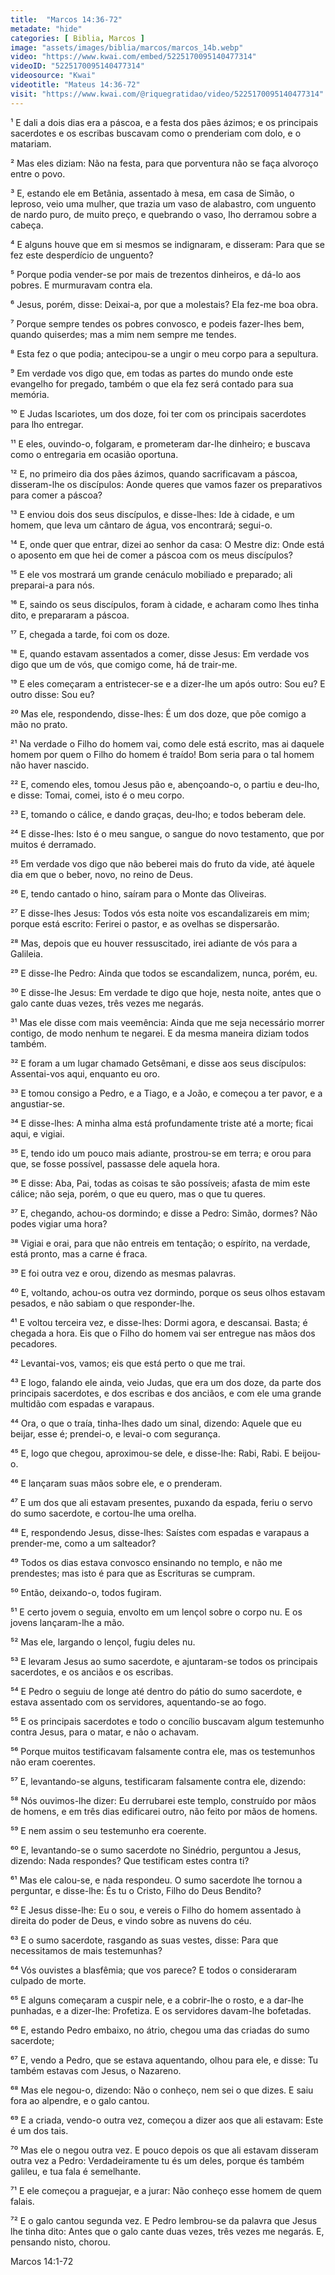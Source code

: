 ```yaml
---
title:  "Marcos 14:36-72"
metadate: "hide"
categories: [ Biblia, Marcos ]
image: "assets/images/biblia/marcos/marcos_14b.webp"
video: "https://www.kwai.com/embed/5225170095140477314"
videoID: "5225170095140477314"
videosource: "Kwai"
videotitle: "Mateus 14:36-72"
visit: "https://www.kwai.com/@riquegratidao/video/5225170095140477314"
---
```

¹ E dali a dois dias era a páscoa, e a festa dos pães ázimos; e os principais sacerdotes e os escribas buscavam como o prenderiam com dolo, e o matariam.

² Mas eles diziam: Não na festa, para que porventura não se faça alvoroço entre o povo.

³ E, estando ele em Betânia, assentado à mesa, em casa de Simão, o leproso, veio uma mulher, que trazia um vaso de alabastro, com unguento de nardo puro, de muito preço, e quebrando o vaso, lho derramou sobre a cabeça.

⁴ E alguns houve que em si mesmos se indignaram, e disseram: Para que se fez este desperdício de unguento?

⁵ Porque podia vender-se por mais de trezentos dinheiros, e dá-lo aos pobres. E murmuravam contra ela.

⁶ Jesus, porém, disse: Deixai-a, por que a molestais? Ela fez-me boa obra.

⁷ Porque sempre tendes os pobres convosco, e podeis fazer-lhes bem, quando quiserdes; mas a mim nem sempre me tendes.

⁸ Esta fez o que podia; antecipou-se a ungir o meu corpo para a sepultura.

⁹ Em verdade vos digo que, em todas as partes do mundo onde este evangelho for pregado, também o que ela fez será contado para sua memória.

¹⁰ E Judas Iscariotes, um dos doze, foi ter com os principais sacerdotes para lho entregar.

¹¹ E eles, ouvindo-o, folgaram, e prometeram dar-lhe dinheiro; e buscava como o entregaria em ocasião oportuna.

¹² E, no primeiro dia dos pães ázimos, quando sacrificavam a páscoa, disseram-lhe os discípulos: Aonde queres que vamos fazer os preparativos para comer a páscoa?

¹³ E enviou dois dos seus discípulos, e disse-lhes: Ide à cidade, e um homem, que leva um cântaro de água, vos encontrará; segui-o.

¹⁴ E, onde quer que entrar, dizei ao senhor da casa: O Mestre diz: Onde está o aposento em que hei de comer a páscoa com os meus discípulos?

¹⁵ E ele vos mostrará um grande cenáculo mobiliado e preparado; ali preparai-a para nós.

¹⁶ E, saindo os seus discípulos, foram à cidade, e acharam como lhes tinha dito, e prepararam a páscoa.

¹⁷ E, chegada a tarde, foi com os doze.

¹⁸ E, quando estavam assentados a comer, disse Jesus: Em verdade vos digo que um de vós, que comigo come, há de trair-me.

¹⁹ E eles começaram a entristecer-se e a dizer-lhe um após outro: Sou eu? E outro disse: Sou eu?

²⁰ Mas ele, respondendo, disse-lhes: É um dos doze, que põe comigo a mão no prato.

²¹ Na verdade o Filho do homem vai, como dele está escrito, mas ai daquele homem por quem o Filho do homem é traído! Bom seria para o tal homem não haver nascido.

²² E, comendo eles, tomou Jesus pão e, abençoando-o, o partiu e deu-lho, e disse: Tomai, comei, isto é o meu corpo.

²³ E, tomando o cálice, e dando graças, deu-lho; e todos beberam dele.

²⁴ E disse-lhes: Isto é o meu sangue, o sangue do novo testamento, que por muitos é derramado.

²⁵ Em verdade vos digo que não beberei mais do fruto da vide, até àquele dia em que o beber, novo, no reino de Deus.

²⁶ E, tendo cantado o hino, saíram para o Monte das Oliveiras.

²⁷ E disse-lhes Jesus: Todos vós esta noite vos escandalizareis em mim; porque está escrito: Ferirei o pastor, e as ovelhas se dispersarão.

²⁸ Mas, depois que eu houver ressuscitado, irei adiante de vós para a Galileia.

²⁹ E disse-lhe Pedro: Ainda que todos se escandalizem, nunca, porém, eu.

³⁰ E disse-lhe Jesus: Em verdade te digo que hoje, nesta noite, antes que o galo cante duas vezes, três vezes me negarás.

³¹ Mas ele disse com mais veemência: Ainda que me seja necessário morrer contigo, de modo nenhum te negarei. E da mesma maneira diziam todos também.

³² E foram a um lugar chamado Getsêmani, e disse aos seus discípulos: Assentai-vos aqui, enquanto eu oro.

³³ E tomou consigo a Pedro, e a Tiago, e a João, e começou a ter pavor, e a angustiar-se.

³⁴ E disse-lhes: A minha alma está profundamente triste até a morte; ficai aqui, e vigiai.

³⁵ E, tendo ido um pouco mais adiante, prostrou-se em terra; e orou para que, se fosse possível, passasse dele aquela hora.

³⁶ E disse: Aba, Pai, todas as coisas te são possíveis; afasta de mim este cálice; não seja, porém, o que eu quero, mas o que tu queres.

³⁷ E, chegando, achou-os dormindo; e disse a Pedro: Simão, dormes? Não podes vigiar uma hora?

³⁸ Vigiai e orai, para que não entreis em tentação; o espírito, na verdade, está pronto, mas a carne é fraca.

³⁹ E foi outra vez e orou, dizendo as mesmas palavras.

⁴⁰ E, voltando, achou-os outra vez dormindo, porque os seus olhos estavam pesados, e não sabiam o que responder-lhe.

⁴¹ E voltou terceira vez, e disse-lhes: Dormi agora, e descansai. Basta; é chegada a hora. Eis que o Filho do homem vai ser entregue nas mãos dos pecadores.

⁴² Levantai-vos, vamos; eis que está perto o que me trai.

⁴³ E logo, falando ele ainda, veio Judas, que era um dos doze, da parte dos principais sacerdotes, e dos escribas e dos anciãos, e com ele uma grande multidão com espadas e varapaus.

⁴⁴ Ora, o que o traía, tinha-lhes dado um sinal, dizendo: Aquele que eu beijar, esse é; prendei-o, e levai-o com segurança.

⁴⁵ E, logo que chegou, aproximou-se dele, e disse-lhe: Rabi, Rabi. E beijou-o.

⁴⁶ E lançaram suas mãos sobre ele, e o prenderam.

⁴⁷ E um dos que ali estavam presentes, puxando da espada, feriu o servo do sumo sacerdote, e cortou-lhe uma orelha.

⁴⁸ E, respondendo Jesus, disse-lhes: Saístes com espadas e varapaus a prender-me, como a um salteador?

⁴⁹ Todos os dias estava convosco ensinando no templo, e não me prendestes; mas isto é para que as Escrituras se cumpram.

⁵⁰ Então, deixando-o, todos fugiram.

⁵¹ E certo jovem o seguia, envolto em um lençol sobre o corpo nu. E os jovens lançaram-lhe a mão.

⁵² Mas ele, largando o lençol, fugiu deles nu.

⁵³ E levaram Jesus ao sumo sacerdote, e ajuntaram-se todos os principais sacerdotes, e os anciãos e os escribas.

⁵⁴ E Pedro o seguiu de longe até dentro do pátio do sumo sacerdote, e estava assentado com os servidores, aquentando-se ao fogo.

⁵⁵ E os principais sacerdotes e todo o concílio buscavam algum testemunho contra Jesus, para o matar, e não o achavam.

⁵⁶ Porque muitos testificavam falsamente contra ele, mas os testemunhos não eram coerentes.

⁵⁷ E, levantando-se alguns, testificaram falsamente contra ele, dizendo:

⁵⁸ Nós ouvimos-lhe dizer: Eu derrubarei este templo, construído por mãos de homens, e em três dias edificarei outro, não feito por mãos de homens.

⁵⁹ E nem assim o seu testemunho era coerente.

⁶⁰ E, levantando-se o sumo sacerdote no Sinédrio, perguntou a Jesus, dizendo: Nada respondes? Que testificam estes contra ti?

⁶¹ Mas ele calou-se, e nada respondeu. O sumo sacerdote lhe tornou a perguntar, e disse-lhe: És tu o Cristo, Filho do Deus Bendito?

⁶² E Jesus disse-lhe: Eu o sou, e vereis o Filho do homem assentado à direita do poder de Deus, e vindo sobre as nuvens do céu.

⁶³ E o sumo sacerdote, rasgando as suas vestes, disse: Para que necessitamos de mais testemunhas?

⁶⁴ Vós ouvistes a blasfêmia; que vos parece? E todos o consideraram culpado de morte.

⁶⁵ E alguns começaram a cuspir nele, e a cobrir-lhe o rosto, e a dar-lhe punhadas, e a dizer-lhe: Profetiza. E os servidores davam-lhe bofetadas.

⁶⁶ E, estando Pedro embaixo, no átrio, chegou uma das criadas do sumo sacerdote;

⁶⁷ E, vendo a Pedro, que se estava aquentando, olhou para ele, e disse: Tu também estavas com Jesus, o Nazareno.

⁶⁸ Mas ele negou-o, dizendo: Não o conheço, nem sei o que dizes. E saiu fora ao alpendre, e o galo cantou.

⁶⁹ E a criada, vendo-o outra vez, começou a dizer aos que ali estavam: Este é um dos tais.

⁷⁰ Mas ele o negou outra vez. E pouco depois os que ali estavam disseram outra vez a Pedro: Verdadeiramente tu és um deles, porque és também galileu, e tua fala é semelhante.

⁷¹ E ele começou a praguejar, e a jurar: Não conheço esse homem de quem falais.

⁷² E o galo cantou segunda vez. E Pedro lembrou-se da palavra que Jesus lhe tinha dito: Antes que o galo cante duas vezes, três vezes me negarás. E, pensando nisto, chorou. 


Marcos 14:1-72